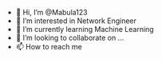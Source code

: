 - 👋 Hi, I’m @Mabula123
- 👀 I’m interested in Network Engineer
- 🌱 I’m currently learning Machine Learning
- 💞️ I’m looking to collaborate on ...
- 📫 How to reach me 

<!---
Mabula123/Mabula123 is a ✨ special ✨ repository because its `README.md` (this file) appears on your GitHub profile.
You can click the Preview link to take a look at your changes.
--->
